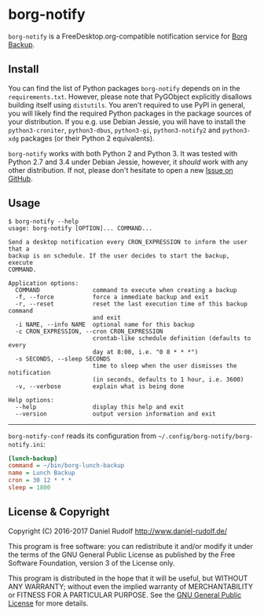 borg-notify
===========

`borg-notify` is a FreeDesktop.org-compatible notification service for [Borg Backup](http://borgbackup.readthedocs.io/).

Install
-------

You can find the list of Python packages `borg-notify` depends on in the `requirements.txt`. However, please note that PyGObject explicitly disallows building itself using `distutils`. You aren't required to use PyPI in general, you will likely find the required Python packages in the package sources of your distribution. If you e.g. use Debian Jessie, you will have to install the `python3-croniter`, `python3-dbus`, `python3-gi`, `python3-notify2` and `python3-xdg` packages (or their Python 2 equivalents).

`borg-notify` works with both Python 2 and Python 3. It was tested with Python 2.7 and 3.4 under Debian Jessie, however, it *should* work with any other distribution. If not, please don't hesitate to open a new [Issue on GitHub](https://github.com/PhrozenByte/borg-notify/issues).

Usage
-----

```
$ borg-notify --help
usage: borg-notify [OPTION]... COMMAND...

Send a desktop notification every CRON_EXPRESSION to inform the user that a
backup is on schedule. If the user decides to start the backup, execute
COMMAND.

Application options:
  COMMAND               command to execute when creating a backup
  -f, --force           force a immediate backup and exit
  -r, --reset           reset the last execution time of this backup command
                        and exit
  -i NAME, --info NAME  optional name for this backup
  -c CRON_EXPRESSION, --cron CRON_EXPRESSION
                        crontab-like schedule definition (defaults to every
                        day at 8:00, i.e. "0 8 * * *")
  -s SECONDS, --sleep SECONDS
                        time to sleep when the user dismisses the notification
                        (in seconds, defaults to 1 hour, i.e. 3600)
  -v, --verbose         explain what is being done

Help options:
  --help                display this help and exit
  --version             output version information and exit
```

---

`borg-notify-conf` reads its configuration from `~/.config/borg-notify/borg-notify.ini`:

```ini
[lunch-backup]
command = ~/bin/borg-lunch-backup
name = Lunch Backup
cron = 30 12 * * *
sleep = 1800
```

License & Copyright
-------------------

Copyright (C) 2016-2017  Daniel Rudolf <http://www.daniel-rudolf.de/>

This program is free software: you can redistribute it and/or modify it under the terms of the GNU General Public License as published by the Free Software Foundation, version 3 of the License only.

This program is distributed in the hope that it will be useful, but WITHOUT ANY WARRANTY; without even the implied warranty of MERCHANTABILITY or FITNESS FOR A PARTICULAR PURPOSE.  See the [GNU General Public License](LICENSE) for more details.
